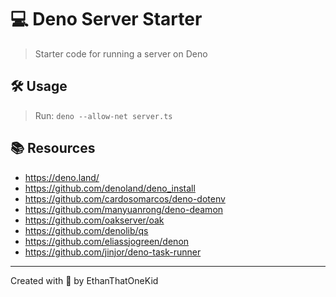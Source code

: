 # 💻 Deno Server Starter
> Starter code for running a server on Deno

## 🛠 Usage
> Run: `deno --allow-net server.ts`

## 📚 Resources
* https://deno.land/
* https://github.com/denoland/deno_install
* https://github.com/cardosomarcos/deno-dotenv
* https://github.com/manyuanrong/deno-deamon
* https://github.com/oakserver/oak
* https://github.com/denolib/qs
* https://github.com/eliassjogreen/denon
* https://github.com/jinjor/deno-task-runner

---

Created with 🦕 by EthanThatOneKid